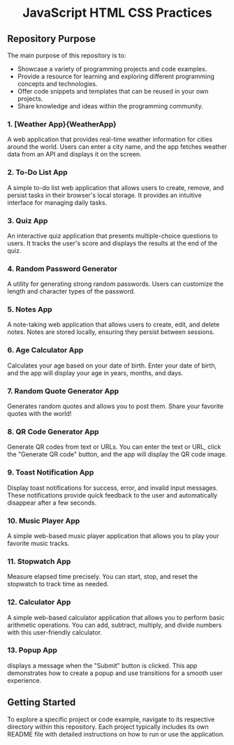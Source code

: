 # <h1 align="center">JavaScript HTML CSS Practices</h1>

## Repository Purpose

The main purpose of this repository is to:

- Showcase a variety of programming projects and code examples.
- Provide a resource for learning and exploring different programming concepts and technologies.
- Offer code snippets and templates that can be reused in your own projects.
- Share knowledge and ideas within the programming community.

### 1. [Weather App}{WeatherApp}

A web application that provides real-time weather information for cities around the world. Users can enter a city name, and the app fetches weather data from an API and displays it on the screen.

### 2. **To-Do List App**

A simple to-do list web application that allows users to create, remove, and persist tasks in their browser's local storage. It provides an intuitive interface for managing daily tasks.

### 3. **Quiz App**

An interactive quiz application that presents multiple-choice questions to users. It tracks the user's score and displays the results at the end of the quiz.

### 4. **Random Password Generator**

A utility for generating strong random passwords. Users can customize the length and character types of the password.

### 5. **Notes App**

A note-taking web application that allows users to create, edit, and delete notes. Notes are stored locally, ensuring they persist between sessions.

### 6. **Age Calculator App**
Calculates your age based on your date of birth. Enter your date of birth, and the app will display your age in years, months, and days.

### 7. **Random Quote Generator App**
Generates random quotes and allows you to post them. Share your favorite quotes with the world!

### 8. **QR Code Generator App**

Generate QR codes from text or URLs. You can enter the text or URL, click the "Generate QR code" button, and the app will display the QR code image.

### 9. **Toast Notification App**

Display toast notifications for success, error, and invalid input messages. These notifications provide quick feedback to the user and automatically disappear after a few seconds.

### 10. **Music Player App**
A simple web-based music player application that allows you to play your favorite music tracks.

### 11. **Stopwatch App**
Measure elapsed time precisely. You can start, stop, and reset the stopwatch to track time as needed.

### 12. **Calculator App**
A simple web-based calculator application that allows you to perform basic arithmetic operations. You can add, subtract, multiply, and divide numbers with this user-friendly calculator.

### 13. **Popup App**
displays a message when the "Submit" button is clicked. This app demonstrates how to create a popup and use transitions for a smooth user experience.

## Getting Started

To explore a specific project or code example, navigate to its respective directory within this repository. Each project typically includes its own README file with detailed instructions on how to run or use the application.